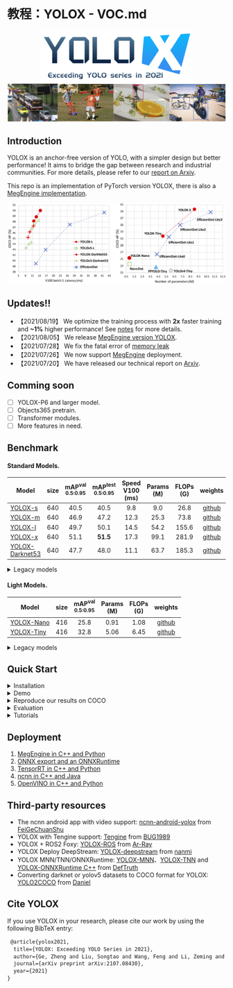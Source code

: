 # 教程：YOLOX - VOC.md

<div align="center"><img src="assets/logo.png" width="350"></div>
<img src="assets/demo.png" >

## Introduction
YOLOX is an anchor-free version of YOLO, with a simpler design but better performance! It aims to bridge the gap between research and industrial communities.
For more details, please refer to our [report on Arxiv](https://arxiv.org/abs/2107.08430).

This repo is an implementation of PyTorch version YOLOX, there is also a [MegEngine implementation](https://github.com/MegEngine/YOLOX).

<img src="assets/git_fig.png" width="1000" >

## Updates!!
* 【2021/08/19】 We optimize the training process with **2x** faster training and **~1%** higher performance! See [notes](docs/updates_note.md) for more details.
* 【2021/08/05】 We release [MegEngine version YOLOX](https://github.com/MegEngine/YOLOX).
* 【2021/07/28】 We fix the fatal error of [memory leak](https://github.com/Megvii-BaseDetection/YOLOX/issues/103)
* 【2021/07/26】 We now support [MegEngine](https://github.com/Megvii-BaseDetection/YOLOX/tree/main/demo/MegEngine) deployment.
* 【2021/07/20】 We have released our technical report on [Arxiv](https://arxiv.org/abs/2107.08430).

## Comming soon
- [ ] YOLOX-P6 and larger model.
- [ ] Objects365 pretrain.
- [ ] Transformer modules.
- [ ] More features in need.

## Benchmark

#### Standard Models.

|Model |size |mAP<sup>val<br>0.5:0.95 |mAP<sup>test<br>0.5:0.95 | Speed V100<br>(ms) | Params<br>(M) |FLOPs<br>(G)| weights |
| ------        |:---: | :---:    | :---:       |:---:     |:---:  | :---: | :----: |
|[YOLOX-s](./exps/default/yolox_s.py)    |640  |40.5 |40.5      |9.8      |9.0 | 26.8 | [github](https://github.com/Megvii-BaseDetection/YOLOX/releases/download/0.1.1rc0/yolox_s.pth) |
|[YOLOX-m](./exps/default/yolox_m.py)    |640  |46.9 |47.2      |12.3     |25.3 |73.8| [github](https://github.com/Megvii-BaseDetection/YOLOX/releases/download/0.1.1rc0/yolox_m.pth) |
|[YOLOX-l](./exps/default/yolox_l.py)    |640  |49.7 |50.1      |14.5     |54.2| 155.6 | [github](https://github.com/Megvii-BaseDetection/YOLOX/releases/download/0.1.1rc0/yolox_l.pth) |
|[YOLOX-x](./exps/default/yolox_x.py)   |640   |51.1 |**51.5**  | 17.3    |99.1 |281.9 | [github](https://github.com/Megvii-BaseDetection/YOLOX/releases/download/0.1.1rc0/yolox_x.pth) |
|[YOLOX-Darknet53](./exps/default/yolov3.py)   |640  | 47.7 | 48.0 | 11.1 |63.7 | 185.3 | [github](https://github.com/Megvii-BaseDetection/YOLOX/releases/download/0.1.1rc0/yolox_darknet.pth) |

<details>
<summary>Legacy models</summary>

|Model |size |mAP<sup>test<br>0.5:0.95 | Speed V100<br>(ms) | Params<br>(M) |FLOPs<br>(G)| weights |
| ------        |:---: | :---:       |:---:     |:---:  | :---: | :----: |
|[YOLOX-s](./exps/default/yolox_s.py)    |640  |39.6      |9.8     |9.0 | 26.8 | [onedrive](https://megvii-my.sharepoint.cn/:u:/g/personal/gezheng_megvii_com/EW62gmO2vnNNs5npxjzunVwB9p307qqygaCkXdTO88BLUg?e=NMTQYw)/[github](https://github.com/Megvii-BaseDetection/storage/releases/download/0.0.1/yolox_s.pth) |
|[YOLOX-m](./exps/default/yolox_m.py)    |640  |46.4      |12.3     |25.3 |73.8| [onedrive](https://megvii-my.sharepoint.cn/:u:/g/personal/gezheng_megvii_com/ERMTP7VFqrVBrXKMU7Vl4TcBQs0SUeCT7kvc-JdIbej4tQ?e=1MDo9y)/[github](https://github.com/Megvii-BaseDetection/storage/releases/download/0.0.1/yolox_m.pth) |
|[YOLOX-l](./exps/default/yolox_l.py)    |640  |50.0  |14.5 |54.2| 155.6 | [onedrive](https://megvii-my.sharepoint.cn/:u:/g/personal/gezheng_megvii_com/EWA8w_IEOzBKvuueBqfaZh0BeoG5sVzR-XYbOJO4YlOkRw?e=wHWOBE)/[github](https://github.com/Megvii-BaseDetection/storage/releases/download/0.0.1/yolox_l.pth) |
|[YOLOX-x](./exps/default/yolox_x.py)   |640  |**51.2**      | 17.3 |99.1 |281.9 | [onedrive](https://megvii-my.sharepoint.cn/:u:/g/personal/gezheng_megvii_com/EdgVPHBziOVBtGAXHfeHI5kBza0q9yyueMGdT0wXZfI1rQ?e=tABO5u)/[github](https://github.com/Megvii-BaseDetection/storage/releases/download/0.0.1/yolox_x.pth) |
|[YOLOX-Darknet53](./exps/default/yolov3.py)   |640  | 47.4      | 11.1 |63.7 | 185.3 | [onedrive](https://megvii-my.sharepoint.cn/:u:/g/personal/gezheng_megvii_com/EZ-MV1r_fMFPkPrNjvbJEMoBLOLAnXH-XKEB77w8LhXL6Q?e=mf6wOc)/[github](https://github.com/Megvii-BaseDetection/storage/releases/download/0.0.1/yolox_darknet53.pth) |

</details>

#### Light Models.

|Model |size |mAP<sup>val<br>0.5:0.95 | Params<br>(M) |FLOPs<br>(G)| weights |
| ------        |:---:  |  :---:       |:---:     |:---:  | :---: |
|[YOLOX-Nano](./exps/default/nano.py) |416  |25.8  | 0.91 |1.08 | [github](https://github.com/Megvii-BaseDetection/YOLOX/releases/download/0.1.1rc0/yolox_nano.pth) |
|[YOLOX-Tiny](./exps/default/yolox_tiny.py) |416  |32.8 | 5.06 |6.45 | [github](https://github.com/Megvii-BaseDetection/YOLOX/releases/download/0.1.1rc0/yolox_tiny.pth) |


<details>
<summary>Legacy models</summary>

|Model |size |mAP<sup>val<br>0.5:0.95 | Params<br>(M) |FLOPs<br>(G)| weights |
| ------        |:---:  |  :---:       |:---:     |:---:  | :---: |
|[YOLOX-Nano](./exps/default/nano.py) |416  |25.3  | 0.91 |1.08 | [github](https://github.com/Megvii-BaseDetection/storage/releases/download/0.0.1/yolox_nano.pth) |
|[YOLOX-Tiny](./exps/default/yolox_tiny.py) |416  |32.8 | 5.06 |6.45 | [github](https://github.com/Megvii-BaseDetection/storage/releases/download/0.0.1/yolox_tiny_32dot8.pth) |

</details>

## Quick Start

<details>
<summary>Installation</summary>

Step1. Install YOLOX.
```shell
git clone git@github.com:Megvii-BaseDetection/YOLOX.git
cd YOLOX
pip3 install -U pip && pip3 install -r requirements.txt
pip3 install -v -e .  # or  python3 setup.py develop
```

Step2. Install [pycocotools](https://github.com/cocodataset/cocoapi).

```shell
pip3 install cython; pip3 install 'git+https://github.com/cocodataset/cocoapi.git#subdirectory=PythonAPI'
```

</details>

<details>
<summary>Demo</summary>

Step1. Download a pretrained model from the benchmark table.

Step2. Use either -n or -f to specify your detector's config. For example:

```shell
python tools/demo.py image -n yolox-s -c /path/to/your/yolox_s.pth --path assets/dog.jpg --conf 0.25 --nms 0.45 --tsize 640 --save_result --device [cpu/gpu]
```
or
```shell
python tools/demo.py image -f exps/default/yolox_s.py -c /path/to/your/yolox_s.pth --path assets/dog.jpg --conf 0.25 --nms 0.45 --tsize 640 --save_result --device [cpu/gpu]
```
Demo for video:
```shell
python tools/demo.py video -n yolox-s -c /path/to/your/yolox_s.pth --path /path/to/your/video --conf 0.25 --nms 0.45 --tsize 640 --save_result --device [cpu/gpu]
```


</details>

<details>
<summary>Reproduce our results on COCO</summary>

Step1. Prepare COCO dataset
```shell
cd <YOLOX_HOME>
ln -s /path/to/your/COCO ./datasets/COCO
```

Step2. Reproduce our results on COCO by specifying -n:

```shell
python tools/train.py -n yolox-s -d 8 -b 64 --fp16 -o [--cache]
                         yolox-m
                         yolox-l
                         yolox-x
```
* -d: number of gpu devices
* -b: total batch size, the recommended number for -b is num-gpu * 8
* --fp16: mixed precision training
* --cache: caching imgs into RAM to accelarate training, which need large system RAM. 

When using -f, the above commands are equivalent to:
```shell
python tools/train.py -f exps/default/yolox_s.py -d 8 -b 64 --fp16 -o [--cache]
                         exps/default/yolox_m.py
                         exps/default/yolox_l.py
                         exps/default/yolox_x.py
```
  
**Multi Machine Training**

We also support multi-nodes training. Just add the following args:
* --num\_machines: num of your total training nodes
* --machine\_rank: specify the rank of each node

Suppose you want to train YOLOX on 2 machines, and your master machines's IP is 123.123.123.123, use port 12312 and TCP.  
On master machine, run
```shell
python tools/train.py -n yolox-s -b 128 --dist-url tcp://123.123.123.123:12312 --num-machines 2 --machine-rank 0
```
On the second machine, run
```shell
python tools/train.py -n yolox-s -b 128 --dist-url tcp://123.123.123.123:12312 --num-machines 2 --machine-rank 1
```

</details>


<details>
<summary>Evaluation</summary>

We support batch testing for fast evaluation:

```shell
python tools/eval.py -n  yolox-s -c yolox_s.pth -b 64 -d 8 --conf 0.001 [--fp16] [--fuse]
                         yolox-m
                         yolox-l
                         yolox-x
```
* --fuse: fuse conv and bn
* -d: number of GPUs used for evaluation. DEFAULT: All GPUs available will be used.
* -b: total batch size across on all GPUs

To reproduce speed test, we use the following command:
```shell
python tools/eval.py -n  yolox-s -c yolox_s.pth -b 1 -d 1 --conf 0.001 --fp16 --fuse
                         yolox-m
                         yolox-l
                         yolox-x
```

</details>


<details>
<summary>Tutorials</summary>

*  [Training on custom data](docs/train_custom_data.md)
*  [Manipulating training image size](docs/manipulate_training_image_size.md)

</details>

## Deployment


1.  [MegEngine in C++ and Python](./demo/MegEngine)
2.  [ONNX export and an ONNXRuntime](./demo/ONNXRuntime)
3.  [TensorRT in C++ and Python](./demo/TensorRT)
4.  [ncnn in C++ and Java](./demo/ncnn)
5.  [OpenVINO in C++ and Python](./demo/OpenVINO)


## Third-party resources
* The ncnn android app with video support: [ncnn-android-yolox](https://github.com/FeiGeChuanShu/ncnn-android-yolox) from [FeiGeChuanShu](https://github.com/FeiGeChuanShu)
* YOLOX with Tengine support: [Tengine](https://github.com/OAID/Tengine/blob/tengine-lite/examples/tm_yolox.cpp) from [BUG1989](https://github.com/BUG1989)
* YOLOX + ROS2 Foxy: [YOLOX-ROS](https://github.com/Ar-Ray-code/YOLOX-ROS) from [Ar-Ray](https://github.com/Ar-Ray-code)
* YOLOX Deploy DeepStream: [YOLOX-deepstream](https://github.com/nanmi/YOLOX-deepstream) from [nanmi](https://github.com/nanmi)
* YOLOX MNN/TNN/ONNXRuntime: [YOLOX-MNN](https://github.com/DefTruth/lite.ai.toolkit/blob/main/lite/mnn/cv/mnn_yolox.cpp)、[YOLOX-TNN](https://github.com/DefTruth/lite.ai.toolkit/blob/main/lite/tnn/cv/tnn_yolox.cpp) and [YOLOX-ONNXRuntime C++](https://github.com/DefTruth/lite.ai.toolkit/blob/main/lite/ort/cv/yolox.cpp) from [DefTruth](https://github.com/DefTruth)
* Converting darknet or yolov5 datasets to COCO format for YOLOX: [YOLO2COCO](https://github.com/RapidAI/YOLO2COCO) from [Daniel](https://github.com/znsoftm)

## Cite YOLOX
If you use YOLOX in your research, please cite our work by using the following BibTeX entry:

```latex
 @article{yolox2021,
  title={YOLOX: Exceeding YOLO Series in 2021},
  author={Ge, Zheng and Liu, Songtao and Wang, Feng and Li, Zeming and Sun, Jian},
  journal={arXiv preprint arXiv:2107.08430},
  year={2021}
}
```
